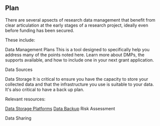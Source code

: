 ## Plan

There are several apsects of research data management that benefit from clear articulation at the early stages of a research project, ideally even before funding has been secured.

These include:

Data Management Plans
This is a tool designed to specifically help you address many of the points noted here. Learn more about DMPs, the supports available, and how to include one in your next grant application.

Data Sources

Data Storage
It is critical to ensure you have the capacity to store your collected data and that the infrastructure you use is suitable to your data. It's also critical to have a back up plan.

Relevant resources:

[Data Storage Platforms](data-storage-platforms.md)
[Data Backup](data-backup.md)
Risk Assessment

Data Sharing